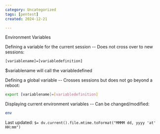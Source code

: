 ```yaml
---
category: Uncategorized
tags: [pentest]
created: 2024-12-21

---
```

Environment Variables

Defining a variable for the current session -- Does not cross over to new sessions:

~~~bash
[variablename]=[variabledefinition]
~~~

$variablename will call the variabledefined

Defining a global variable -- Crosses sessions but does not go beyond a reboot:

~~~bash
export [variablename]=[variabledefinition]
~~~

Displaying current environment variables -- Can be changed/modified:

~~~bash
env
~~~


Last updated: `$= dv.current().file.mtime.toFormat("MMMM dd, yyyy 'at' HH:mm")`
